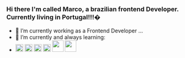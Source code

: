 ### Hi there I'm called Marco, a brazilian frontend Developer. Currently living in Portugal!!!�

- 🔭 I’m currently working as a Frontend Developer ...
- 🌱 I’m currently and always learning: 
- <img src="https://cdn.jsdelivr.net/gh/devicons/devicon/icons/html5/html5-original.svg" height="20px" width="20px"/> <img src="https://cdn.jsdelivr.net/gh/devicons/devicon/icons/css3/css3-original.svg" height="20px" width="20px" /> <img src="https://cdn.jsdelivr.net/gh/devicons/devicon/icons/javascript/javascript-original.svg" height="20px" width="20px" /> <img src="https://cdn.jsdelivr.net/gh/devicons/devicon/icons/react/react-original.svg" height="20px" width="20px" /> <img src="https://cdn.jsdelivr.net/gh/devicons/devicon/icons/nodejs/nodejs-original-wordmark.svg" height="30px" width="30px"/> <img src="https://cdn.jsdelivr.net/gh/devicons/devicon/icons/mysql/mysql-original-wordmark.svg" height="30px" width="30px" /> <link rel="stylesheet" href="https://cdn.jsdelivr.net/gh/devicons/devicon@v2.15.1/devicon.min.css" height="20px" width="20px"> <link rel="stylesheet" href="https://cdn.jsdelivr.net/gh/devicons/devicon@v2.15.1/devicon.min.css" height="20px" width="20px"> <link rel="stylesheet" href="https://cdn.jsdelivr.net/gh/devicons/devicon@v2.15.1/devicon.min.css" >
